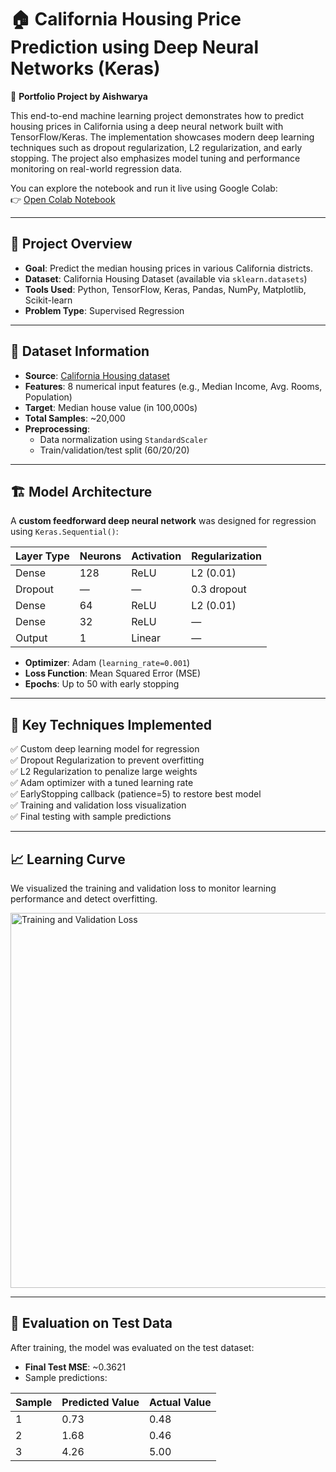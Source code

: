 # 🏠 California Housing Price Prediction using Deep Neural Networks (Keras)
📁 **Portfolio Project by Aishwarya**

This end-to-end machine learning project demonstrates how to predict housing prices in California using a deep neural network built with TensorFlow/Keras. The implementation showcases modern deep learning techniques such as dropout regularization, L2 regularization, and early stopping. The project also emphasizes model tuning and performance monitoring on real-world regression data.

You can explore the notebook and run it live using Google Colab:  
👉 [Open Colab Notebook](https://github.com/Aishwaryachen11/California_Housing_Predictor/blob/main/California_housing_Dataset.ipynb)

---

## 📌 Project Overview

- **Goal**: Predict the median housing prices in various California districts.
- **Dataset**: California Housing Dataset (available via `sklearn.datasets`)
- **Tools Used**: Python, TensorFlow, Keras, Pandas, NumPy, Matplotlib, Scikit-learn
- **Problem Type**: Supervised Regression

---

## 🧪 Dataset Information

- **Source**: [California Housing dataset](https://scikit-learn.org/stable/modules/generated/sklearn.datasets.fetch_california_housing.html)
- **Features**: 8 numerical input features (e.g., Median Income, Avg. Rooms, Population)
- **Target**: Median house value (in 100,000s)
- **Total Samples**: ~20,000
- **Preprocessing**:
  - Data normalization using `StandardScaler`
  - Train/validation/test split (60/20/20)

---

## 🏗️ Model Architecture

A **custom feedforward deep neural network** was designed for regression using `Keras.Sequential()`:

| Layer Type | Neurons | Activation | Regularization |
|------------|---------|------------|----------------|
| Dense      | 128     | ReLU       | L2 (0.01)      |
| Dropout    | —       | —          | 0.3 dropout    |
| Dense      | 64      | ReLU       | L2 (0.01)      |
| Dense      | 32      | ReLU       | —              |
| Output     | 1       | Linear     | —              |

- **Optimizer**: Adam (`learning_rate=0.001`)
- **Loss Function**: Mean Squared Error (MSE)
- **Epochs**: Up to 50 with early stopping

---

## 🧠 Key Techniques Implemented

✅ Custom deep learning model for regression  
✅ Dropout Regularization to prevent overfitting  
✅ L2 Regularization to penalize large weights  
✅ Adam optimizer with a tuned learning rate  
✅ EarlyStopping callback (patience=5) to restore best model  
✅ Training and validation loss visualization  
✅ Final testing with sample predictions

---

## 📈 Learning Curve

We visualized the training and validation loss to monitor learning performance and detect overfitting.

<img src="https://github.com/Aishwaryachen11/California_Housing_Predictor/blob/main/Images/training_validation_loss.png" alt="Training and Validation Loss" width="600"/>

---

## 🧪 Evaluation on Test Data

After training, the model was evaluated on the test dataset:

- **Final Test MSE**: ~0.3621  
- Sample predictions:

| Sample | Predicted Value | Actual Value |
|--------|------------------|--------------|
| 1      | 0.73             | 0.48         |
| 2      | 1.68             | 0.46         |
| 3      | 4.26             | 5.00         |


